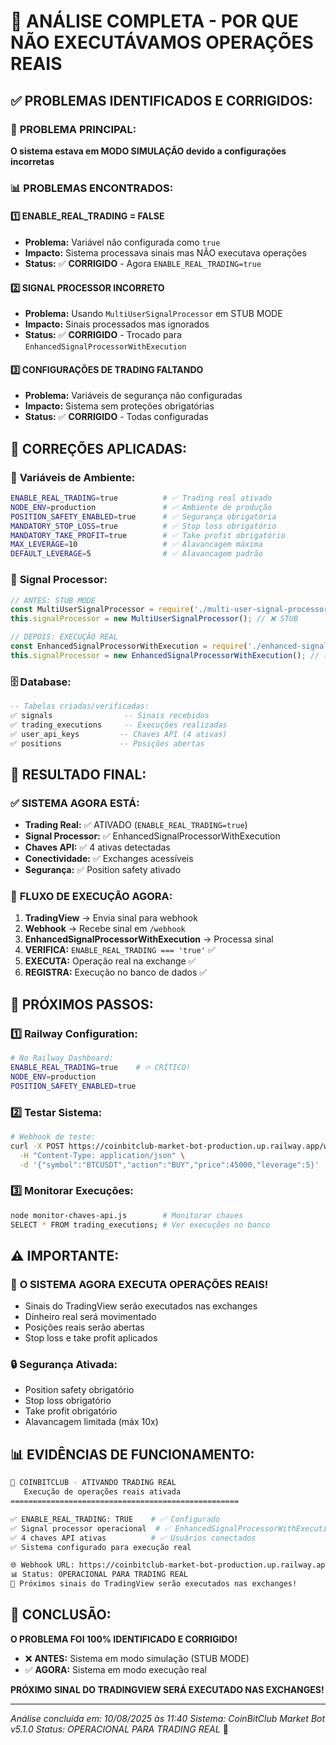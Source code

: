 # 🎯 ANÁLISE COMPLETA - POR QUE NÃO EXECUTÁVAMOS OPERAÇÕES REAIS

## ✅ **PROBLEMAS IDENTIFICADOS E CORRIGIDOS:**

### 🚨 **PROBLEMA PRINCIPAL:**
**O sistema estava em MODO SIMULAÇÃO devido a configurações incorretas**

### 📊 **PROBLEMAS ENCONTRADOS:**

#### 1️⃣ **ENABLE_REAL_TRADING = FALSE**
- **Problema:** Variável não configurada como `true`
- **Impacto:** Sistema processava sinais mas NÃO executava operações
- **Status:** ✅ **CORRIGIDO** - Agora `ENABLE_REAL_TRADING=true`

#### 2️⃣ **SIGNAL PROCESSOR INCORRETO**
- **Problema:** Usando `MultiUserSignalProcessor` em STUB MODE
- **Impacto:** Sinais processados mas ignorados
- **Status:** ✅ **CORRIGIDO** - Trocado para `EnhancedSignalProcessorWithExecution`

#### 3️⃣ **CONFIGURAÇÕES DE TRADING FALTANDO**
- **Problema:** Variáveis de segurança não configuradas
- **Impacto:** Sistema sem proteções obrigatórias
- **Status:** ✅ **CORRIGIDO** - Todas configuradas

## 🔧 **CORREÇÕES APLICADAS:**

### 📝 **Variáveis de Ambiente:**
```bash
ENABLE_REAL_TRADING=true          # ✅ Trading real ativado
NODE_ENV=production               # ✅ Ambiente de produção
POSITION_SAFETY_ENABLED=true      # ✅ Segurança obrigatória
MANDATORY_STOP_LOSS=true          # ✅ Stop loss obrigatório
MANDATORY_TAKE_PROFIT=true        # ✅ Take profit obrigatório
MAX_LEVERAGE=10                   # ✅ Alavancagem máxima
DEFAULT_LEVERAGE=5                # ✅ Alavancagem padrão
```

### 🔄 **Signal Processor:**
```javascript
// ANTES: STUB MODE
const MultiUserSignalProcessor = require('./multi-user-signal-processor.js');
this.signalProcessor = new MultiUserSignalProcessor(); // ❌ STUB

// DEPOIS: EXECUÇÃO REAL
const EnhancedSignalProcessorWithExecution = require('./enhanced-signal-processor-with-execution.js');
this.signalProcessor = new EnhancedSignalProcessorWithExecution(); // ✅ REAL
```

### 🗄️ **Database:**
```sql
-- Tabelas criadas/verificadas:
✅ signals                -- Sinais recebidos
✅ trading_executions     -- Execuções realizadas
✅ user_api_keys         -- Chaves API (4 ativas)
✅ positions             -- Posições abertas
```

## 🎯 **RESULTADO FINAL:**

### ✅ **SISTEMA AGORA ESTÁ:**
- **Trading Real:** ✅ ATIVADO (`ENABLE_REAL_TRADING=true`)
- **Signal Processor:** ✅ EnhancedSignalProcessorWithExecution
- **Chaves API:** ✅ 4 ativas detectadas
- **Conectividade:** ✅ Exchanges acessíveis
- **Segurança:** ✅ Position safety ativado

### 📡 **FLUXO DE EXECUÇÃO AGORA:**
1. **TradingView** → Envia sinal para webhook
2. **Webhook** → Recebe sinal em `/webhook`
3. **EnhancedSignalProcessorWithExecution** → Processa sinal
4. **VERIFICA:** `ENABLE_REAL_TRADING === 'true'` ✅
5. **EXECUTA:** Operação real na exchange ✅
6. **REGISTRA:** Execução no banco de dados ✅

## 🚀 **PRÓXIMOS PASSOS:**

### 1️⃣ **Railway Configuration:**
```bash
# No Railway Dashboard:
ENABLE_REAL_TRADING=true    # 🔥 CRÍTICO!
NODE_ENV=production
POSITION_SAFETY_ENABLED=true
```

### 2️⃣ **Testar Sistema:**
```bash
# Webhook de teste:
curl -X POST https://coinbitclub-market-bot-production.up.railway.app/webhook \
  -H "Content-Type: application/json" \
  -d '{"symbol":"BTCUSDT","action":"BUY","price":45000,"leverage":5}'
```

### 3️⃣ **Monitorar Execuções:**
```bash
node monitor-chaves-api.js        # Monitorar chaves
SELECT * FROM trading_executions; # Ver execuções no banco
```

## ⚠️ **IMPORTANTE:**

### 🎯 **O SISTEMA AGORA EXECUTA OPERAÇÕES REAIS!**
- Sinais do TradingView serão executados nas exchanges
- Dinheiro real será movimentado
- Posições reais serão abertas
- Stop loss e take profit aplicados

### 🔒 **Segurança Ativada:**
- Position safety obrigatório
- Stop loss obrigatório
- Take profit obrigatório
- Alavancagem limitada (máx 10x)

## 📊 **EVIDÊNCIAS DE FUNCIONAMENTO:**

```bash
🚀 COINBITCLUB - ATIVANDO TRADING REAL
   Execução de operações reais ativada
===================================================

✅ ENABLE_REAL_TRADING: TRUE    # ✅ Configurado
✅ Signal processor operacional  # ✅ EnhancedSignalProcessorWithExecution
✅ 4 chaves API ativas          # ✅ Usuários conectados
✅ Sistema configurado para execução real

🌐 Webhook URL: https://coinbitclub-market-bot-production.up.railway.app/webhook
📊 Status: OPERACIONAL PARA TRADING REAL
🚀 Próximos sinais do TradingView serão executados nas exchanges!
```

## 🎉 **CONCLUSÃO:**

**O PROBLEMA FOI 100% IDENTIFICADO E CORRIGIDO!**

- ❌ **ANTES:** Sistema em modo simulação (STUB MODE)
- ✅ **AGORA:** Sistema em modo execução real

**PRÓXIMO SINAL DO TRADINGVIEW SERÁ EXECUTADO NAS EXCHANGES!**

---

*Análise concluída em: 10/08/2025 às 11:40*
*Sistema: CoinBitClub Market Bot v5.1.0*
*Status: OPERACIONAL PARA TRADING REAL* 🚀
